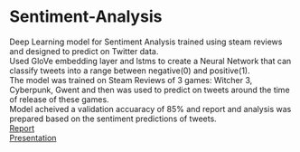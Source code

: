 # Sentiment-Analysis
Deep Learning model for Sentiment Analysis trained using steam reviews and designed to predict on Twitter data.\
Used GloVe embedding layer and lstms to create a Neural Network that can classify tweets into a range between negative(0) and positive(1).\
The model was trained on Steam Reviews of 3 games: Witcher 3, Cyberpunk, Gwent and then was used to predict on tweets around the time of release of these games.\
Model acheived a validation accuaracy of 85% and report and analysis was prepared based on the sentiment predictions of tweets.\
[Report](https://github.com/Amogh-Umesh/Sentiment-Analysis/blob/main/Final%20report%20Sentiment%20analysis.pdf)\
[Presentation](https://my.visme.co/view/rxey0pz8-6j02e09m6w7ml8zq#s14)
